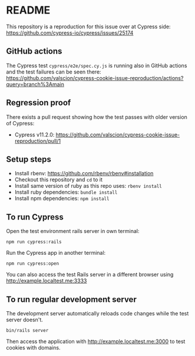 # README

This repository is a reproduction for this issue over at Cypress side: https://github.com/cypress-io/cypress/issues/25174

## GitHub actions

The Cypress test `cypress/e2e/spec.cy.js` is running also in GitHub actions and the test failures can be seen there: https://github.com/valscion/cypress-cookie-issue-reproduction/actions?query=branch%3Amain

## Regression proof

There exists a pull request showing how the test passes with older version of Cypress:

* Cypress v11.2.0: https://github.com/valscion/cypress-cookie-issue-reproduction/pull/1

## Setup steps

* Install rbenv: https://github.com/rbenv/rbenv#installation
* Checkout this repository and `cd` to it
* Install same version of ruby as this repo uses: `rbenv install`
* Install ruby dependencies: `bundle install`
* Install npm dependencies: `npm install`

## To run Cypress

Open the test environment rails server in own terminal:

```
npm run cypress:rails
```

Run the Cypress app in another terminal:

```
npm run cypress:open
```

You can also access the test Rails server in a different browser using http://example.localtest.me:3333


## To run regular development server

The development server automatically reloads code changes while the test server doesn't.

```
bin/rails server
```

Then access the application with http://example.localtest.me:3000 to test cookies with domains.
